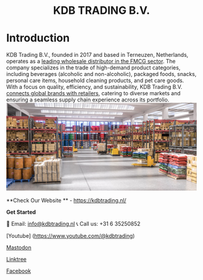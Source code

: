 <h1 align="center">KDB TRADING B.V.</h1>

# Introduction
KDB Trading B.V., founded in 2017 and based in Terneuzen, Netherlands, operates as a [leading wholesale distributor in the FMCG sector](https://kdbtrading.nl/en/). The company specializes in the trade of high-demand product categories, including beverages (alcoholic and non-alcoholic), packaged foods, snacks, personal care items, household cleaning products, and pet care goods. With a focus on quality, efficiency, and sustainability, KDB Trading B.V. [connects global brands with retailers](https://kdbtrading.nl/en/), catering to diverse markets and ensuring a seamless supply chain experience across its portfolio.
![KDB TRADING B.V.](https://github.com/kdbtrading/kdb/blob/main/fmcg_2.jpg)



**Check Our Website ** - https://kdbtrading.nl/ 


**Get Started**

📧 Email: [info@kdbtrading.nl](mailto:info@kdbtrading.nl)
📞 Call us: +31 6 35250852

[Youtube] (https://www.youtube.com/@kdbtrading)

[Mastodon](https://mstdn.business/@kdbtrading)

[Linktree](https://linktr.ee/kdbtrading)

[Facebook](https://www.facebook.com/kdbtradingHQ)

